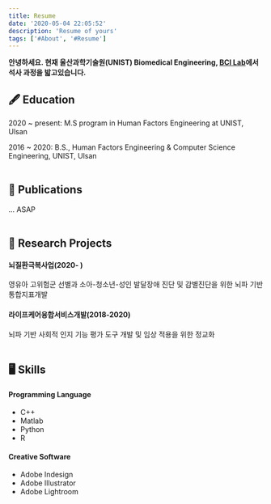```yaml
---
title: Resume
date: '2020-05-04 22:05:52'
description: 'Resume of yours'
tags: ['#About', '#Resume']
---
```


**안녕하세요. 현재 울산과학기술원(UNIST) Biomedical Engineering, [BCI Lab](https://bci.unist.ac.kr/)에서 석사 과정을 밟고있습니다.**

## 🖋 Education
2020 ~ present: M.S program in Human Factors Engineering at UNIST, Ulsan


2016 ~ 2020: B.S., Human Factors Engineering & Computer Science Engineering, UNIST, Ulsan
<br/><br/>



## 📄 Publications
... ASAP
<br/><br/>





## 🚧 Research Projects

#### 뇌질환극복사업(2020- )
영유아 고위험군 선별과 소아-청소년-성인 발달장애 진단 및 감별진단을 위한 뇌파 기반 통합지표개발


#### 라이프케어융합서비스개발(2018-2020)
뇌파 기반 사회적 인지 기능 평가 도구 개발 및 임상 적용을 위한 정교화
<br/><br/>





## 🖥 Skills
#### Programming Language
- C++
- Matlab
- Python
- R

#### Creative Software
- Adobe Indesign
- Adobe Illustrator
- Adobe Lightroom
